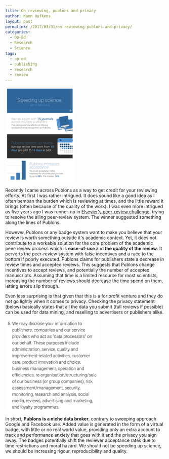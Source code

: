 ```yaml
---
title: On reviewing, publons and privacy
author: Koen Hufkens
layout: post
permalink: /2017/03/31/on-reviewing-publons-and-privacy/
categories:
  - Op-Ed
  - Research
  - Science
tags:
  - op-ed
  - publishing
  - research
  - review
---
```

<img class="wp-image-1555 size-medium alignright" src="/uploads/2017/03/Screen-Shot-2017-03-30-at-22.09.23-219x300.png" alt="" width="219" height="300" />

Recently I came across Publons as a way to get credit for your reviewing efforts. At first I was rather intrigued. It does sound like a good idea as I often bemoan the burden which is reviewing at times, and the little reward it brings (often because of the quality of the work). I was even more intrigued as five years ago I was runner-up in <a href="https://www.elsevier.com/connect/winners-announced-for-peer-review-challenge">Elsevier's peer-review challenge</a>, trying to resolve the ailing peer-review system. The winner suggested something along the lines of Publons.

However, Publons or any badge system want to make you believe that your review is worth something outside it's academic context. Yet, it does not contribute to a workable solution for the core problem of the academic peer-review process which is <strong>ease-of-use </strong>and<strong> the quality of the review</strong>. It perverts the peer-review system with false incentives and a race to the bottom if poorly executed. Publons claims for publishers state a decrease in review times and accepted reviews. This suggests that Publons change incentives to accept reviews, and potentially the number of accepted manuscripts. Assuming that time is a limited resource for most scientists, increasing the number of reviews should decrease the time spend on them, letting errors slip through.

Even less surprising is that given that this is a for profit venture and they do not go lightly when it comes to privacy. Checking the privacy statement (below) basically states that all the data you submit (full reviews if possible) can be used for data mining, and reselling to advertisers or publishers alike.

<img class="wp-image-1556 size-medium alignright" src="/uploads/2017/03/Screen-Shot-2017-03-29-at-13.54.31-300x289.png" alt="" width="300" height="289" />

In short, <strong>Publons is a niche data broker</strong>, contrary to sweeping approach Google and Facebook use. Added value is generated in the form of a virtual badge, with little or no real world value, providing only an extra account to track and performance anxiety that goes with it and the privacy you sign away. The badges potentially shift the reviewer acceptance rates due to time restrictions and moral hazard. We should not be speeding up science, we should be increasing rigour, reproducibility and quality.

&nbsp;

&nbsp;

&nbsp;